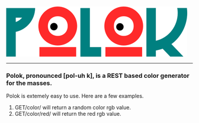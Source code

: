 ![Polok Logo](https://github.com/lbrad23105/polok/blob/master/images/polok.png)</br><hr>
### Polok, pronounced [pol-uh k], is a REST based color generator for the masses.
Polok is extemely easy to use. Here are a few examples.
1. GET/color/ will return a random color rgb value.
2. GET/color/red/ will return the red rgb value.
